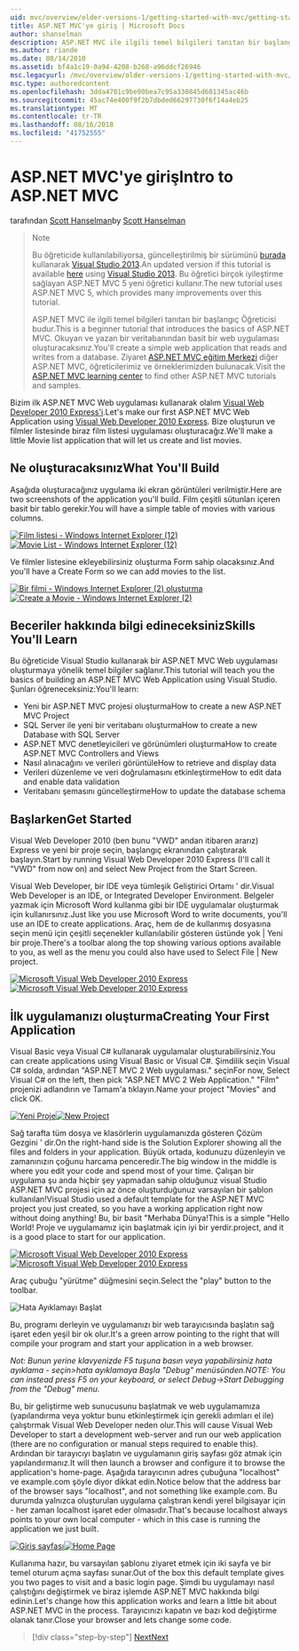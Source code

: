 ```yaml
---
uid: mvc/overview/older-versions-1/getting-started-with-mvc/getting-started-with-mvc-part1
title: ASP.NET MVC'ye giriş | Microsoft Docs
author: shanselman
description: ASP.NET MVC ile ilgili temel bilgileri tanıtan bir başlangıç Öğreticisi budur. Okuyan ve yazan bir veritabanından basit bir web uygulaması oluşturun.
ms.author: riande
ms.date: 08/14/2010
ms.assetid: bf4a1c19-0a94-4208-b268-a96ddcf26946
msc.legacyurl: /mvc/overview/older-versions-1/getting-started-with-mvc/getting-started-with-mvc-part1
msc.type: authoredcontent
ms.openlocfilehash: 3dda4701c9be90bea7c95a330845d601345ac46b
ms.sourcegitcommit: 45ac74e400f9f2b7dbded66297730f6f14a4eb25
ms.translationtype: MT
ms.contentlocale: tr-TR
ms.lasthandoff: 08/16/2018
ms.locfileid: "41752555"
---
```

<a name="intro-to-aspnet-mvc"></a><span data-ttu-id="89ac8-104">ASP.NET MVC'ye giriş</span><span class="sxs-lookup"><span data-stu-id="89ac8-104">Intro to ASP.NET MVC</span></span>
====================
<span data-ttu-id="89ac8-105">tarafından [Scott Hanselman](https://github.com/shanselman)</span><span class="sxs-lookup"><span data-stu-id="89ac8-105">by [Scott Hanselman](https://github.com/shanselman)</span></span>

> > [!NOTE]
> > <span data-ttu-id="89ac8-106">Bu öğreticide kullanılabiliyorsa, güncelleştirilmiş bir sürümünü [burada](../../getting-started/introduction/getting-started.md) kullanarak [Visual Studio 2013](https://www.microsoft.com/visualstudio/eng/2013-downloads).</span><span class="sxs-lookup"><span data-stu-id="89ac8-106">An updated version if this tutorial is available [here](../../getting-started/introduction/getting-started.md) using [Visual Studio 2013](https://www.microsoft.com/visualstudio/eng/2013-downloads).</span></span> <span data-ttu-id="89ac8-107">Bu öğretici birçok iyileştirme sağlayan ASP.NET MVC 5 yeni öğretici kullanır.</span><span class="sxs-lookup"><span data-stu-id="89ac8-107">The new tutorial uses ASP.NET MVC 5, which provides many improvements over this tutorial.</span></span>
> 
> 
> <span data-ttu-id="89ac8-108">ASP.NET MVC ile ilgili temel bilgileri tanıtan bir başlangıç Öğreticisi budur.</span><span class="sxs-lookup"><span data-stu-id="89ac8-108">This is a beginner tutorial that introduces the basics of ASP.NET MVC.</span></span> <span data-ttu-id="89ac8-109">Okuyan ve yazan bir veritabanından basit bir web uygulaması oluşturacaksınız.</span><span class="sxs-lookup"><span data-stu-id="89ac8-109">You'll create a simple web application that reads and writes from a database.</span></span> <span data-ttu-id="89ac8-110">Ziyaret [ASP.NET MVC eğitim Merkezi](../../../index.md) diğer ASP.NET MVC, öğreticilerimiz ve örneklerimizden bulunacak.</span><span class="sxs-lookup"><span data-stu-id="89ac8-110">Visit the [ASP.NET MVC learning center](../../../index.md) to find other ASP.NET MVC tutorials and samples.</span></span>


<span data-ttu-id="89ac8-111">Bizim ilk ASP.NET MVC Web uygulaması kullanarak olalım [Visual Web Developer 2010 Express'i](https://www.microsoft.com/express/Web/).</span><span class="sxs-lookup"><span data-stu-id="89ac8-111">Let's make our first ASP.NET MVC Web Application using [Visual Web Developer 2010 Express](https://www.microsoft.com/express/Web/).</span></span> <span data-ttu-id="89ac8-112">Bize oluşturun ve filmler listesinde biraz film listesi uygulaması oluşturacağız.</span><span class="sxs-lookup"><span data-stu-id="89ac8-112">We'll make a little Movie list application that will let us create and list movies.</span></span>

## <a name="what-youll-build"></a><span data-ttu-id="89ac8-113">Ne oluşturacaksınız</span><span class="sxs-lookup"><span data-stu-id="89ac8-113">What You'll Build</span></span>

<span data-ttu-id="89ac8-114">Aşağıda oluşturacağınız uygulama iki ekran görüntüleri verilmiştir.</span><span class="sxs-lookup"><span data-stu-id="89ac8-114">Here are two screenshots of the application you'll build.</span></span> <span data-ttu-id="89ac8-115">Film çeşitli sütunları içeren basit bir tablo gerekir.</span><span class="sxs-lookup"><span data-stu-id="89ac8-115">You will have a simple table of movies with various columns.</span></span>

<span data-ttu-id="89ac8-116">[![Film listesi - Windows Internet Explorer (12)](getting-started-with-mvc-part1/_static/image2.png)](getting-started-with-mvc-part1/_static/image1.png)</span><span class="sxs-lookup"><span data-stu-id="89ac8-116">[![Movie List - Windows Internet Explorer (12)](getting-started-with-mvc-part1/_static/image2.png)](getting-started-with-mvc-part1/_static/image1.png)</span></span>

<span data-ttu-id="89ac8-117">Ve filmler listesine ekleyebilirsiniz oluşturma Form sahip olacaksınız.</span><span class="sxs-lookup"><span data-stu-id="89ac8-117">And you'll have a Create Form so we can add movies to the list.</span></span>

<span data-ttu-id="89ac8-118">[![Bir filmi - Windows Internet Explorer (2) oluşturma](getting-started-with-mvc-part1/_static/image4.png)](getting-started-with-mvc-part1/_static/image3.png)</span><span class="sxs-lookup"><span data-stu-id="89ac8-118">[![Create a Movie - Windows Internet Explorer (2)](getting-started-with-mvc-part1/_static/image4.png)](getting-started-with-mvc-part1/_static/image3.png)</span></span>

## <a name="skills-youll-learn"></a><span data-ttu-id="89ac8-119">Beceriler hakkında bilgi edineceksiniz</span><span class="sxs-lookup"><span data-stu-id="89ac8-119">Skills You'll Learn</span></span>

<span data-ttu-id="89ac8-120">Bu öğreticide Visual Studio kullanarak bir ASP.NET MVC Web uygulaması oluşturmaya yönelik temel bilgiler sağlanır.</span><span class="sxs-lookup"><span data-stu-id="89ac8-120">This tutorial will teach you the basics of building an ASP.NET MVC Web Application using Visual Studio.</span></span> <span data-ttu-id="89ac8-121">Şunları öğreneceksiniz:</span><span class="sxs-lookup"><span data-stu-id="89ac8-121">You'll learn:</span></span>

- <span data-ttu-id="89ac8-122">Yeni bir ASP.NET MVC projesi oluşturma</span><span class="sxs-lookup"><span data-stu-id="89ac8-122">How to create a new ASP.NET MVC Project</span></span>
- <span data-ttu-id="89ac8-123">SQL Server ile yeni bir veritabanı oluşturma</span><span class="sxs-lookup"><span data-stu-id="89ac8-123">How to create a new Database with SQL Server</span></span>
- <span data-ttu-id="89ac8-124">ASP.NET MVC denetleyicileri ve görünümleri oluşturma</span><span class="sxs-lookup"><span data-stu-id="89ac8-124">How to create ASP.NET MVC Controllers and Views</span></span>
- <span data-ttu-id="89ac8-125">Nasıl alınacağını ve verileri görüntüle</span><span class="sxs-lookup"><span data-stu-id="89ac8-125">How to retrieve and display data</span></span>
- <span data-ttu-id="89ac8-126">Verileri düzenleme ve veri doğrulamasını etkinleştirme</span><span class="sxs-lookup"><span data-stu-id="89ac8-126">How to edit data and enable data validation</span></span>
- <span data-ttu-id="89ac8-127">Veritabanı şemasını güncelleştirme</span><span class="sxs-lookup"><span data-stu-id="89ac8-127">How to update the database schema</span></span>

## <a name="get-started"></a><span data-ttu-id="89ac8-128">Başlarken</span><span class="sxs-lookup"><span data-stu-id="89ac8-128">Get Started</span></span>

<span data-ttu-id="89ac8-129">Visual Web Developer 2010 (ben bunu "VWD" andan itibaren ararız) Express ve yeni bir proje seçin, başlangıç ekranından çalıştırarak başlayın.</span><span class="sxs-lookup"><span data-stu-id="89ac8-129">Start by running Visual Web Developer 2010 Express (I'll call it "VWD" from now on) and select New Project from the Start Screen.</span></span>

<span data-ttu-id="89ac8-130">Visual Web Developer, bir IDE veya tümleşik Geliştirici Ortamı ' dir.</span><span class="sxs-lookup"><span data-stu-id="89ac8-130">Visual Web Developer is an IDE, or Integrated Developer Environment.</span></span> <span data-ttu-id="89ac8-131">Belgeler yazmak için Microsoft Word kullanma gibi bir IDE uygulamalar oluşturmak için kullanırsınız.</span><span class="sxs-lookup"><span data-stu-id="89ac8-131">Just like you use Microsoft Word to write documents, you'll use an IDE to create applications.</span></span> <span data-ttu-id="89ac8-132">Araç, hem de de kullanmış dosyasına seçin menü için çeşitli seçenekler kullanılabilir gösteren üstünde yok | Yeni bir proje.</span><span class="sxs-lookup"><span data-stu-id="89ac8-132">There's a toolbar along the top showing various options available to you, as well as the menu you could also have used to Select File | New project.</span></span>

<span data-ttu-id="89ac8-133">[![Microsoft Visual Web Developer 2010 Express](getting-started-with-mvc-part1/_static/image6.png)](getting-started-with-mvc-part1/_static/image5.png)</span><span class="sxs-lookup"><span data-stu-id="89ac8-133">[![Microsoft Visual Web Developer 2010 Express](getting-started-with-mvc-part1/_static/image6.png)](getting-started-with-mvc-part1/_static/image5.png)</span></span>

## <a name="creating-your-first-application"></a><span data-ttu-id="89ac8-134">İlk uygulamanızı oluşturma</span><span class="sxs-lookup"><span data-stu-id="89ac8-134">Creating Your First Application</span></span>

<span data-ttu-id="89ac8-135">Visual Basic veya Visual C# kullanarak uygulamalar oluşturabilirsiniz.</span><span class="sxs-lookup"><span data-stu-id="89ac8-135">You can create applications using Visual Basic or Visual C#.</span></span> <span data-ttu-id="89ac8-136">Şimdilik seçin Visual C# solda, ardından "ASP.NET MVC 2 Web uygulaması." seçin</span><span class="sxs-lookup"><span data-stu-id="89ac8-136">For now, Select Visual C# on the left, then pick "ASP.NET MVC 2 Web Application."</span></span> <span data-ttu-id="89ac8-137">"Film" projenizi adlandırın ve Tamam'a tıklayın.</span><span class="sxs-lookup"><span data-stu-id="89ac8-137">Name your project "Movies" and click OK.</span></span>

<span data-ttu-id="89ac8-138">[![Yeni Proje](getting-started-with-mvc-part1/_static/image8.png)](getting-started-with-mvc-part1/_static/image7.png)</span><span class="sxs-lookup"><span data-stu-id="89ac8-138">[![New Project](getting-started-with-mvc-part1/_static/image8.png)](getting-started-with-mvc-part1/_static/image7.png)</span></span>

<span data-ttu-id="89ac8-139">Sağ tarafta tüm dosya ve klasörlerin uygulamanızda gösteren Çözüm Gezgini ' dir.</span><span class="sxs-lookup"><span data-stu-id="89ac8-139">On the right-hand side is the Solution Explorer showing all the files and folders in your application.</span></span> <span data-ttu-id="89ac8-140">Büyük ortada, kodunuzu düzenleyin ve zamanınızın çoğunu harcama penceredir.</span><span class="sxs-lookup"><span data-stu-id="89ac8-140">The big window in the middle is where you edit your code and spend most of your time.</span></span> <span data-ttu-id="89ac8-141">Çalışan bir uygulama şu anda hiçbir şey yapmadan sahip olduğunuz visual Studio ASP.NET MVC projesi için az önce oluşturduğunuz varsayılan bir şablon kullanılan!</span><span class="sxs-lookup"><span data-stu-id="89ac8-141">Visual Studio used a default template for the ASP.NET MVC project you just created, so you have a working application right now without doing anything!</span></span> <span data-ttu-id="89ac8-142">Bu, bir basit "Merhaba Dünya!</span><span class="sxs-lookup"><span data-stu-id="89ac8-142">This is a simple "Hello World!</span></span> <span data-ttu-id="89ac8-143">Proje ve uygulamamız için başlatmak için iyi bir yerdir.</span><span class="sxs-lookup"><span data-stu-id="89ac8-143">project, and it is a good place to start for our application.</span></span>

<span data-ttu-id="89ac8-144">[![Microsoft Visual Web Developer 2010 Express](getting-started-with-mvc-part1/_static/image10.png)](getting-started-with-mvc-part1/_static/image9.png)</span><span class="sxs-lookup"><span data-stu-id="89ac8-144">[![Microsoft Visual Web Developer 2010 Express](getting-started-with-mvc-part1/_static/image10.png)](getting-started-with-mvc-part1/_static/image9.png)</span></span>

<span data-ttu-id="89ac8-145">Araç çubuğu "yürütme" düğmesini seçin.</span><span class="sxs-lookup"><span data-stu-id="89ac8-145">Select the "play" button to the toolbar.</span></span>

![Hata Ayıklamayı Başlat](getting-started-with-mvc-part1/_static/image11.png)

<span data-ttu-id="89ac8-147">Bu, programı derleyin ve uygulamanızı bir web tarayıcısında başlatın sağ işaret eden yeşil bir ok olur.</span><span class="sxs-lookup"><span data-stu-id="89ac8-147">It's a green arrow pointing to the right that will compile your program and start your application in a web browser.</span></span>

<span data-ttu-id="89ac8-148">*Not: Bunun yerine klavyenizde F5 tuşuna basın veya yapabilirsiniz hata ayıklama - seçin&gt;hata ayıklamaya Başla "Debug" menüsünden.*</span><span class="sxs-lookup"><span data-stu-id="89ac8-148">*NOTE: You can instead press F5 on your keyboard, or select Debug-&gt;Start Debugging from the "Debug" menu.*</span></span>

<span data-ttu-id="89ac8-149">Bu, bir geliştirme web sunucusunu başlatmak ve web uygulamamıza (yapılandırma veya yoktur bunu etkinleştirmek için gerekli adımları el ile) çalıştırmak Visual Web Developer neden olur.</span><span class="sxs-lookup"><span data-stu-id="89ac8-149">This will cause Visual Web Developer to start a development web-server and run our web application (there are no configuration or manual steps required to enable this).</span></span> <span data-ttu-id="89ac8-150">Ardından bir tarayıcıyı başlatın ve uygulamanın giriş sayfası göz atmak için yapılandırmanız.</span><span class="sxs-lookup"><span data-stu-id="89ac8-150">It will then launch a browser and configure it to browse the application's home-page.</span></span> <span data-ttu-id="89ac8-151">Aşağıda tarayıcının adres çubuğuna "localhost" ve example.com şöyle diyor dikkat edin.</span><span class="sxs-lookup"><span data-stu-id="89ac8-151">Notice below that the address bar of the browser says "localhost", and not something like example.com.</span></span> <span data-ttu-id="89ac8-152">Bu durumda yalnızca oluşturulan uygulama çalıştıran kendi yerel bilgisayar için - her zaman localhost işaret eder olmasıdır.</span><span class="sxs-lookup"><span data-stu-id="89ac8-152">That's because localhost always points to your own local computer - which in this case is running the application we just built.</span></span>

<span data-ttu-id="89ac8-153">[![Giriş sayfası](getting-started-with-mvc-part1/_static/image13.png)](getting-started-with-mvc-part1/_static/image12.png)</span><span class="sxs-lookup"><span data-stu-id="89ac8-153">[![Home Page](getting-started-with-mvc-part1/_static/image13.png)](getting-started-with-mvc-part1/_static/image12.png)</span></span>

<span data-ttu-id="89ac8-154">Kullanıma hazır, bu varsayılan şablonu ziyaret etmek için iki sayfa ve bir temel oturum açma sayfası sunar.</span><span class="sxs-lookup"><span data-stu-id="89ac8-154">Out of the box this default template gives you two pages to visit and a basic login page.</span></span> <span data-ttu-id="89ac8-155">Şimdi bu uygulamayı nasıl çalıştığını değiştirmek ve biraz işlemde ASP.NET MVC hakkında bilgi edinin.</span><span class="sxs-lookup"><span data-stu-id="89ac8-155">Let's change how this application works and learn a little bit about ASP.NET MVC in the process.</span></span> <span data-ttu-id="89ac8-156">Tarayıcınızı kapatın ve bazı kod değiştirme olanak tanır.</span><span class="sxs-lookup"><span data-stu-id="89ac8-156">Close your browser and lets change some code.</span></span>

> [!div class="step-by-step"]
> [<span data-ttu-id="89ac8-157">Next</span><span class="sxs-lookup"><span data-stu-id="89ac8-157">Next</span></span>](getting-started-with-mvc-part2.md)
